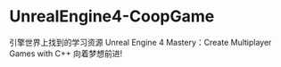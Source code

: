 # UnrealEngine4-CoopGame
引擎世界上找到的学习资源
Unreal Engine 4 Mastery：Create Multiplayer Games with C++
向着梦想前进!
